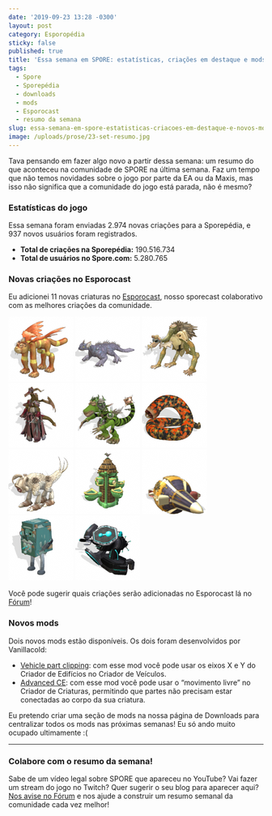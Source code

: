 ```yaml
---
date: '2019-09-23 13:28 -0300'
layout: post
category: Esporopédia
sticky: false
published: true
title: 'Essa semana em SPORE: estatísticas, criações em destaque e mods'
tags:
  - Spore
  - Sporepédia
  - downloads
  - mods
  - Esporocast
  - resumo da semana
slug: essa-semana-em-spore-estatisticas-criacoes-em-destaque-e-novos-mods
image: /uploads/prose/23-set-resumo.jpg
---
```

Tava pensando em fazer algo novo a partir dessa semana: um resumo do que aconteceu na comunidade de SPORE na última semana. Faz um tempo que não temos novidades sobre o jogo por parte da EA ou da Maxis, mas isso não significa que a comunidade do jogo está parada, não é mesmo?

### Estatísticas do jogo

Essa semana foram enviadas 2.974 novas criações para a Sporepédia, e 937 novos usuários foram registrados.

- **Total de criações na Sporepédia:** 190.516.734
- **Total de usuários no Spore.com:** 5.280.765

### Novas criações no Esporocast

Eu adicionei 11 novas criaturas no [Esporocast](http://www.spore.com/sporepedia#qry=ssc-501057576550), nosso sporecast colaborativo com as melhores criações da comunidade.

[![Saber-Tooth Felyna por Python09](/uploads/2019/09/501074000708.png)](http://www.spore.com/sporepedia#qry=sast-501074000708%3Assc-501057576550) [![Lemonatt por Catherin3](/uploads/2019/09/501073999261.png)](http://www.spore.com/sporepedia#qry=sast-501073999261%3Assc-501057576550) [![Boomer por naegi](/uploads/2019/09/501073998756.png)](http://www.spore.com/sporepedia#qry=sast-501073998756%3Assc-501057576550) [![YFTD empire por Unholypimpin](/uploads/2019/09/501073998788.png)](http://www.spore.com/sporepedia#qry=sast-501073998788%3Assc-501057576550) [![Zentron por Finiburger](/uploads/2019/09/501073998276.png)](http://www.spore.com/sporepedia#qry=sast-501073998276%3Assc-501057576550) [![Cinder Elemental por schnautzr](/uploads/2019/09/501073997567.png)](http://www.spore.com/sporepedia#qry=sast-501073997567%3Assc-501057576550) [![Direhorn Keris'Lavem por VhouAtroph](/uploads/2019/09/501073997240.png)](http://www.spore.com/sporepedia#qry=sast-501073997240%3Assc-501057576550)
[![СуперБудка por Twix24f](/uploads/2019/09/501074094676.png)](http://www.spore.com/sporepedia#qry=sast-501074094676%3Assc-501057576550)
[![Eclanton por Ketrin95](/uploads/2019/09/501074094883.png)](http://www.spore.com/sporepedia#qry=sast-501074094883%3Assc-501057576550)
[![BMO empire por gitany](/uploads/2019/09/501074095359.png)](http://www.spore.com/sporepedia#qry=sast-501074095359%3Assc-501057576550)
[![Itsirorret - Laser Gun por Miikka64](/uploads/2019/09/501074093840.png)](http://www.spore.com/sporepedia#qry=sast-501074093840%3Assc-501057576550)

Você pode sugerir quais criações serão adicionadas no Esporocast lá no [Fórum](https://forum.esporo.net/d/18-conheca-o-esporocast)!

### Novos mods

Dois novos mods estão disponíveis. Os dois foram desenvolvidos por Vanillacold:

- [Vehicle part clipping](http://davoonline.com/phpBB3/viewtopic.php?f=117&t=9397&p=36797#p36797): com esse mod você pode usar os eixos X e Y do Criador de Edifícios no Criador de Veículos.
- [Advanced CE](http://davoonline.com/phpBB3/viewtopic.php?f=117&t=9400): com esse mod você pode usar o “movimento livre” no Criador de Criaturas, permitindo que partes não precisam estar conectadas ao corpo da sua criatura.

Eu pretendo criar uma seção de mods na nossa página de Downloads para centralizar todos os mods nas próximas semanas! Eu só ando muito ocupado ultimamente :(

***

### Colabore com o resumo da semana!

Sabe de um vídeo legal sobre SPORE que apareceu no YouTube? Vai fazer um stream do jogo no Twitch? Quer sugerir o seu blog para aparecer aqui? [Nos avise no Fórum](https://forum.esporo.net/) e nos ajude a construir um resumo semanal da comunidade cada vez melhor!
